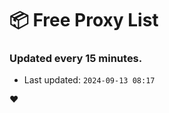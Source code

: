 # :package: Free Proxy List
### Updated every 15 minutes.

- Last updated: `2024-09-13 08:17`

:heart:
